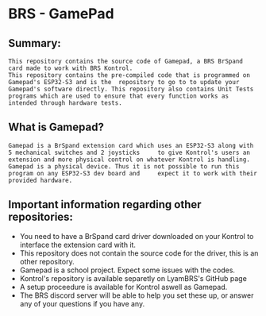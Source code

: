 # BRS - GamePad

## **Summary:**
    This repository contains the source code of Gamepad, a BRS BrSpand card made to work with BRS Kontrol.
    This repository contains the pre-compiled code that is programmed on Gamepad's ESP32-S3 and is the  repository to go to to update your Gamepad's software directly. This repository also contains Unit Tests     programs which are used to ensure that every function works as intended through hardware tests.

## **What is Gamepad?**
    Gamepad is a BrSpand extension card which uses an ESP32-S3 along with 5 mechanical switches and 2 joysticks     to give Kontrol's users an extension and more physical control on whatever Kontrol is handling.
    Gamepad is a physical device. Thus it is not possible to run this program on any ESP32-S3 dev board and     expect it to work with their provided hardware.

## **Important information regarding other repositories:**
- You need to have a BrSpand card driver downloaded on your Kontrol to interface the extension card with it.
- This repository does not contain the source code for the driver, this is an other repository.
- Gamepad is a school project. Expect some issues with the codes.
- Kontrol's repository is available separetly on LyamBRS's GitHub page
- A setup proceedure is available for Kontrol aswell as Gamepad.
- The BRS discord server will be able to help you set these up, or answer any of your questions if you have any.
